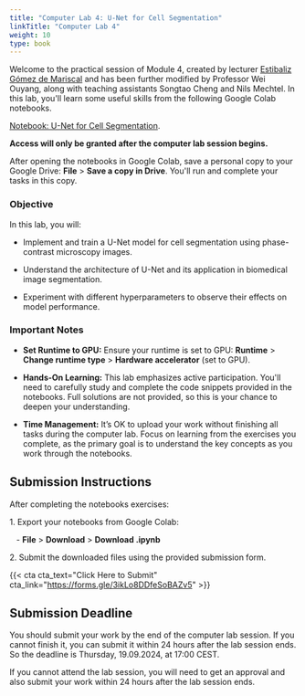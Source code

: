 ```yaml
---
title: "Computer Lab 4: U-Net for Cell Segmentation"
linkTitle: "Computer Lab 4"
weight: 10
type: book
---
```


Welcome to the practical session of Module 4, created by lecturer [Estibaliz Gómez de Mariscal](https://esgomezm.github.io/) and has been further modified by Professor Wei Ouyang, along with teaching assistants Songtao Cheng and Nils Mechtel. In this lab, you'll learn some useful skills from the following Google Colab notebooks.

[Notebook: U-Net for Cell Segmentation](https://colab.research.google.com/drive/19HdkUnC3zAJRL1qacBZsjGO0lfBoePZx?usp=sharing). 

**Access will only be granted after the computer lab session begins.**

After opening the notebooks in Google Colab, save a personal copy to your Google Drive: **File** > **Save a copy in Drive**. You'll run and complete your tasks in this copy.

### Objective

In this lab, you will:

-   Implement and train a U-Net model for cell segmentation using phase-contrast microscopy images.

-   Understand the architecture of U-Net and its application in biomedical image segmentation.

-   Experiment with different hyperparameters to observe their effects on model performance.


### Important Notes

- **Set Runtime to GPU:** Ensure your runtime is set to GPU: **Runtime** > **Change runtime type** > **Hardware accelerator** (set to GPU).

- **Hands-On Learning:** This lab emphasizes active participation. You'll need to carefully study and complete the code snippets provided in the notebooks. Full solutions are not provided, so this is your chance to deepen your understanding.

- **Time Management:** It’s OK to upload your work without finishing all tasks during the computer lab. Focus on learning from the exercises you complete, as the primary goal is to understand the key concepts as you work through the notebooks.

## Submission Instructions

After completing the notebooks exercises:

1\. Export your notebooks from Google Colab:

   - **File** > **Download** > **Download .ipynb**

2\. Submit the downloaded files using the provided submission form.

{{< cta cta_text="Click Here to Submit" cta_link="https://forms.gle/3ikLo8DDfeSoBAZv5" >}}

## Submission Deadline

You should submit your work by the end of the computer lab session. If you cannot finish it, you can submit it within 24 hours after the lab session ends. So the deadline is Thursday, 19.09.2024, at 17:00 CEST.

If you cannot attend the lab session, you will need to get an approval and also submit your work within 24 hours after the lab session ends.

